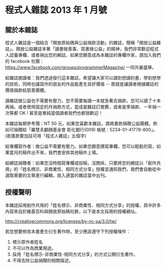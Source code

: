 程式人雜誌 2013 年 1 月號
=====================================

關於本雜誌
--------------------------

程式人雜誌是一個結合「開放原始碼與公益捐款活動」的雜誌，簡稱「開放公益雜誌」。開放公益雜誌本著「讀書做善事、寫書做公益」的精神，我們非常歡迎程式人認養專欄、或者捐出您的網誌，如果您願意成為本雜誌的專欄作家，請加入我們的 facebook 社團： https://www.facebook.com/groups/programmerMagazine/ 一同共襄盛舉。

給雜誌閱讀者：我們透過發行這本雜誌，希望讓大家可以讀到想讀的書，學到想學的技術，同時也讓寫作的朋友的作品能產生良好價值 -- 那就是讓讀者根據雜誌的價值捐款給慈善團體。

讀雜誌做公益也不需要有壓力，您不需要每讀一本就急著去捐款，您可以讀了十本再捐，或者使用固定的月捐款方式，當成是雜誌訂閱費，或者是季捐款、一年捐一次等都 OK ! 甚至是單純當個讀者我們也都很歡迎！

本雜誌每期參考價：NT 50 元，如果您喜歡本雜誌，請將書款捐贈公益團體。例如可捐贈給「羅慧夫顱顏基金會 彰化銀行(009) 帳號：5234-01-41778-800」。(若匯款要加註可用「程式人雜誌」五個字)

給專欄寫作者：做公益不需要有壓力。如果您願意撰寫專欄，您可以輕鬆的寫，如果當月的稿件出不來，我們會安排其他稿件上場。

給網誌捐贈者：如果您沒時間寫專欄或投稿，沒關係，只要將您的網誌以「創作共用」的「姓名標示、非商業性、相同方式分享」授權並通知我們，我們會自動從中選取需要的文章進行編輯，放入適當的雜誌當中出刊。

授權聲明
--------------------------

本雜誌採用創作共用的「姓名標示、非商業性、相同方式分享」的授權，其中許多內容來自於維基百科與開放原始碼社群，以下是本文採用的授權網址。

http://creativecommons.org/licenses/by-nc-sa/3.0/tw/ 

若您想要修改本書產生衍生著作時，至少應該遵守下列授權條件：

1. 標示原作者姓名
2. 不可以作為商業用途。
3. 採用「姓名標示-非商業性-相同方式分享」的方式公開衍生著作。
4. 不得去除公益捐贈的相關描述。